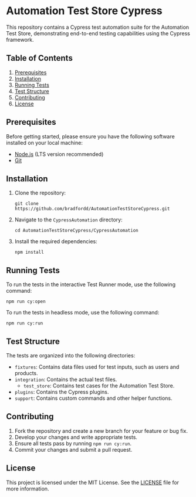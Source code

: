 # Automation Test Store Cypress

This repository contains a Cypress test automation suite for the Automation Test Store, demonstrating end-to-end testing capabilities using the Cypress framework.

## Table of Contents

1. [Prerequisites](#prerequisites)
2. [Installation](#installation)
3. [Running Tests](#running-tests)
4. [Test Structure](#test-structure)
5. [Contributing](#contributing)
6. [License](#license)

## Prerequisites

Before getting started, please ensure you have the following software installed on your local machine:

- [Node.js](https://nodejs.org/en/download/) (LTS version recommended)
- [Git](https://git-scm.com/downloads)

## Installation

1. Clone the repository:
   ```
   git clone https://github.com/bradfordd/AutomationTestStoreCypress.git
   ```

2. Navigate to the `CypressAutomation` directory:
   ```
   cd AutomationTestStoreCypress/CypressAutomation
   ```

3. Install the required dependencies:
   ```
   npm install
   ```

## Running Tests

To run the tests in the interactive Test Runner mode, use the following command:

```
npm run cy:open
```

To run the tests in headless mode, use the following command:

```
npm run cy:run
```

## Test Structure

The tests are organized into the following directories:

- `fixtures`: Contains data files used for test inputs, such as users and products.
- `integration`: Contains the actual test files.
  - `test_store`: Contains test cases for the Automation Test Store.
- `plugins`: Contains the Cypress plugins.
- `support`: Contains custom commands and other helper functions.

## Contributing

1. Fork the repository and create a new branch for your feature or bug fix.
2. Develop your changes and write appropriate tests.
3. Ensure all tests pass by running `npm run cy:run`.
4. Commit your changes and submit a pull request.

## License

This project is licensed under the MIT License. See the [LICENSE](LICENSE) file for more information.
